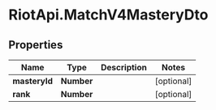 # RiotApi.MatchV4MasteryDto

## Properties
Name | Type | Description | Notes
------------ | ------------- | ------------- | -------------
**masteryId** | **Number** |  | [optional] 
**rank** | **Number** |  | [optional] 


